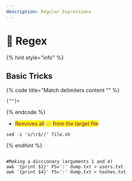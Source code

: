 ```yaml
---
description: Regular Expressions
---
```


# 💾 Regex

{% hint style="info" %}
## Basic Tricks

{% code title="Match delimiters content "" %}
```regex
[^"]+
```
{% endcode %}

* <mark style="color:purple;">Removes all</mark> <mark style="color:orange;">**`/r`**</mark> <mark style="color:purple;">from the target file</mark>

```
sed -i 's/\r$//' file.sh
```
{% endhint %}



```

#Making a diccionary (arguments 1 and 4)
awk '{print $1}' FS=':' dump.txt > users.txt
awk '{print $4}' FS=':' dump.txt > hashes.txt
```

